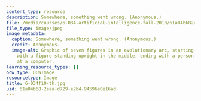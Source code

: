 ```yaml
---
content_type: resource
description: Somewhere, something went wrong. (Anonymous.)
file: /media/courses/6-034-artificial-intelligence-fall-2010/61a04b682eaad729e2b494596e0e16ad_6-034f10-th.jpg
file_type: image/jpeg
image_metadata:
  caption: Somewhere, something went wrong. (Anonymous.)
  credit: Anonymous.
  image-alt: Graphic of seven figures in an evolutionary arc, starting with a monkey,
    with a figure standing upright in the middle, ending with a person hunched over
    at a computer.
learning_resource_types: []
ocw_type: OCWImage
resourcetype: Image
title: 6-034f10-th.jpg
uid: 61a04b68-2eaa-d729-e2b4-94596e0e16ad
---
```

